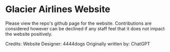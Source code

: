 # Glacier Airlines Website
Please view the repo's github page for the website. Contributions are considered however can be declined if any staff feel that it does not impact the website positively.

Credits:
Website Designer: 4444dogs
Originally written by: ChatGPT
